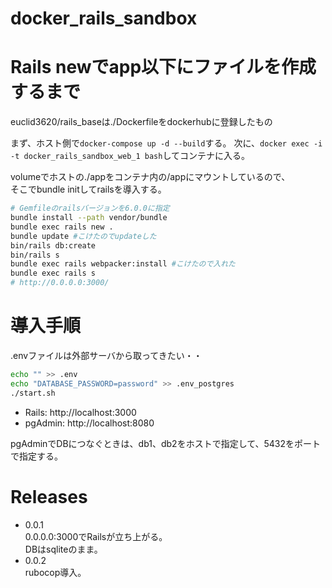 # docker_rails_sandbox

# Rails newでapp以下にファイルを作成するまで

euclid3620/rails_baseは./Dockerfileをdockerhubに登録したもの

まず、ホスト側で`docker-compose up -d --build`する。
次に、`docker exec -i -t docker_rails_sandbox_web_1 bash`してコンテナに入る。

volumeでホストの./appをコンテナ内の/appにマウントしているので、  
そこでbundle initしてrailsを導入する。

```bash
# Gemfileのrailsバージョンを6.0.0に指定
bundle install --path vendor/bundle
bundle exec rails new .
bundle update #こけたのでupdateした
bin/rails db:create
bin/rails s
bundle exec rails webpacker:install #こけたので入れた
bundle exec rails s
# http://0.0.0.0:3000/
```

# 導入手順

.envファイルは外部サーバから取ってきたい・・

```bash
echo "" >> .env
echo "DATABASE_PASSWORD=password" >> .env_postgres
./start.sh
```

- Rails:   http://localhost:3000
- pgAdmin: http://localhost:8080

pgAdminでDBにつなぐときは、db1、db2をホストで指定して、5432をポートで指定する。

# Releases

- 0.0.1  
  0.0.0.0:3000でRailsが立ち上がる。  
  DBはsqliteのまま。  
- 0.0.2  
  rubocop導入。  
